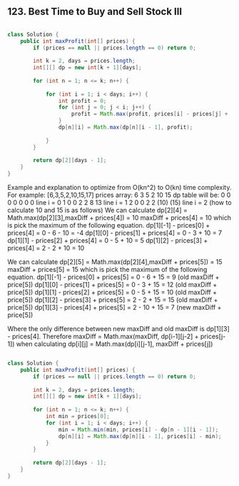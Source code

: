 ## 123. Best Time to Buy and Sell Stock III


```java

class Solution {
    public int maxProfit(int[] prices) {
        if (prices == null || prices.length == 0) return 0;
        
        int k = 2, days = prices.length;
        int[][] dp = new int[k + 1][days];
        
        for (int n = 1; n <= k; n++) {
          
            for (int i = 1; i < days; i++) {
                int profit = 0;
                for (int j = 0; j < i; j++) {
                    profit = Math.max(profit, prices[i] - prices[j] + (j > 0 ? dp[n - 1][j - 1] : 0));
                }
                dp[n][i] = Math.max(dp[n][i - 1], profit);
                             
            }
        }
        
        return dp[2][days - 1];
    }
}
```

</pre>
Example and explanation to optimize from O(kn^2) to O(kn) time complexity.
For example: [6,3,5,2,10,15,17]
prices array:
6 3 5 2 10 15
dp table will be:
0 0 0 0 0 0 0 line i = 0
1 0 0 2 2 8 13 line i = 1
2 0 0 2 2 (10) (15) line i = 2 (how to calculate 10 and 15 is as follows)
We can calculate dp[2][4] = Math.max(dp[2][3],maxDiff + prices[4]) = 10
maxDiff + prices[4] = 10 which is pick the maximum of the following equation.
dp[1][-1] - prices[0] + prices[4] = 0 - 6 - 10 = -4
dp[1][0] - prices[1] + prices[4] = 0 - 3 + 10 = 7
dp[1][1] - prices[2] + prices[4] = 0 - 5 + 10 = 5
dp[1][2] - prices[3] + prices[4] = 2 - 2 + 10 = 10

We can calculate dp[2][5] = Math.max(dp[2][4],maxDiff + prices[5]) = 15
maxDiff + prices[5] = 15 which is pick the maximum of the following equation.
dp[1][-1] - prices[0] + prices[5] = 0 - 6 + 15 = 9 (old maxDiff + price[5])
dp[1][0] - prices[1] + prices[5] = 0 - 3 + 15 = 12 (old maxDiff + price[5])
dp[1][1] - prices[2] + prices[5] = 0 - 5 + 15 = 10 (old maxDiff + price[5])
dp[1][2] - prices[3] + prices[5] = 2 - 2 + 15 = 15 (old maxDiff + price[5])
dp[1][3] - prices[4] + prices[5] = 2 - 10 + 15 = 7 (new maxDiff + price[5])

Where the only difference between new maxDiff and old maxDiff is dp[1][3] - prices[4].
Therefore maxDiff = Math.max(maxDiff, dp[i-1][j-2] + prices[j-1])
when calculating dp[i][j] = Math.max(dp[i][j-1], maxDiff + prices[j])
</pre>

```java

class Solution {
    public int maxProfit(int[] prices) {
        if (prices == null || prices.length == 0) return 0;
        
        int k = 2, days = prices.length;
        int[][] dp = new int[k + 1][days];
        
        for (int n = 1; n <= k; n++) {
            int min = prices[0];
            for (int i = 1; i < days; i++) {              
                min = Math.min(min, prices[i] - dp[n - 1][i - 1]);
                dp[n][i] = Math.max(dp[n][i - 1], prices[i] - min);
            }
        }
        
        return dp[2][days - 1];
    }
}

```
